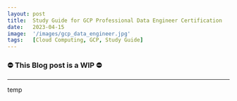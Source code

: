```yaml
---
layout: post
title:  Study Guide for GCP Professional Data Engineer Certification
date:   2023-04-15
image:  '/images/gcp_data_engineer.jpg'
tags:   [Cloud Computing, GCP, Study Guide]
---
```


### ⛔ This Blog post is a WIP  ⛔

---

temp